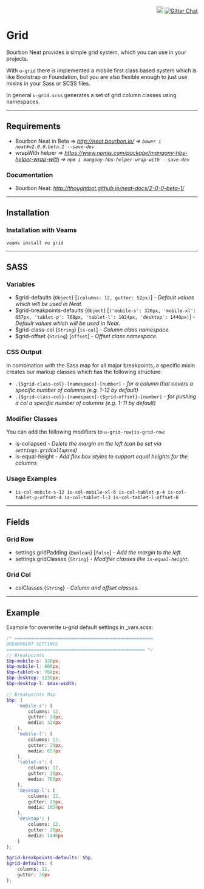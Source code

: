 <p align="right">
    <a href="https://badge.fury.io/js/veams-utility-grid"><img src="https://badge.fury.io/js/veams-utility-grid.svg" alt="npm version" height="18"></a>
    <a href="https://gitter.im/Sebastian-Fitzner/Veams?utm_source=badge&utm_medium=badge&utm_campaign=pr-badge"><img src="https://badges.gitter.im/Sebastian-Fitzner/Veams.svg" alt="Gitter Chat" /></a>
</p>

# Grid

Bourbon Neat provides a simple grid system, which you can use in your projects. 

With `u-grid` there is implemented a mobile first class based system which is like Bootstrap or Foundation, but you are also flexible enough to just use mixins in your Sass or SCSS files. 

In general `u-grid.scss` generates a set of grid column classes using namespaces.

------------

## Requirements
- Bourbon Neat in Beta => _http://neat.bourbon.io/ => `bower i neat#v2.0.0.beta.1 --save-dev`_
- wrapWith helper => _https://www.npmjs.com/package/mangony-hbs-helper-wrap-with => `npm i mangony-hbs-helper-wrap-with --save-dev`_

### Documentation
- Bourbon Neat: _http://thoughtbot.github.io/neat-docs/2-0-0-beta-1/_

------------

## Installation

### Installation with Veams

`veams install vu grid`

------------

## SASS

### Variables 

- $grid-defaults {`Object`} [`(columns: 12, gutter: 52px)`] - _Default values which will be used in Neat._
- $grid-breakpoints-defaults {`Object`} [`('mobile-s': 320px, 'mobile-xl': 657px, 'tablet-p': 768px, 'tablet-l': 1024px, 'desktop': 1440px)`] - _Default values which will be used in Neat._
- $grid-class-col {`String`} [`is-col`] - _Column class namespace._
- $grid-offset {`String`} [`offset`] - _Offset class namespace._

### CSS Output

In combination with the Sass map for all major breakpoints, a specific mixin creates our markup classes which has the following structure: 
- `.{$grid-class-col}-[namespace]-[number]` - _for a column that covers a specific number of columns (e.g. 1-12 by default)_
- `.{$grid-class-col}-[namespace]-{$grid-offset}-[number]` - _for pushing a col a specific number of columns (e.g. 1-11 by default)_

### Modifier Classes

You can add the following modifiers to `u-grid-row|is-grid-row`:
- is-collapsed - _Delete the margin on the left (can be set via `settings.gridCollapsed`)_
- is-equal-height - _Add flex box styles to support equal heights for the columns_

### Usage Examples
- `is-col-mobile-s-12 is-col-mobile-xl-6 is-col-tablet-p-4 is-col-tablet-p-offset-4 is-col-tablet-l-3 is-col-tablet-l-offset-0`

-------------

## Fields

### Grid Row

- settings.gridPadding {`Boolean`} [`false`] - _Add the margin to the left._
- settings.gridClasses {`String`} - _Modifier classes like `is-equal-height`._ 

### Grid Col

- colClasses {`String`} - _Column and offset classes._

-------------

## Example

Example for overwrite u-grid default settings in _vars.scss:
``` scss
/* ===================================================
BREAKPOINT SETTINGS
=================================================== */
// Breakpoints
$bp-mobile-s: 320px;
$bp-mobile-l: 600px;
$bp-tablet-s: 768px;
$bp-desktop: 1230px;
$bp-desktop-l: $max-width;

// Breakpoints Map
$bp: (
	'mobile-s': (
        columns: 12,
        gutter: 20px,
        media: 320px
    ),
    'mobile-l': (
        columns: 12,
        gutter: 20px,
        media: 657px
    ),
    'tablet-s': (
        columns: 12,
        gutter: 20px,
        media: 768px
    ),
    'desktop-l': (
        columns: 12,
        gutter: 20px,
        media: 1024px
    ),
    'desktop': (
        columns: 12,
        gutter: 20px,
        media: 1440px
    )
);

$grid-breakpoints-defaults: $bp;
$grid-defaults: (
	columns: 12,
	gutter: 36px
);
```
